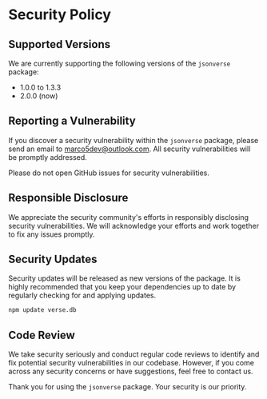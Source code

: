 # Security Policy

## Supported Versions

We are currently supporting the following versions of the `jsonverse` package:

- 1.0.0 to 1.3.3
- 2.0.0 (now)

## Reporting a Vulnerability

If you discover a security vulnerability within the `jsonverse` package, please send an email to marco5dev@outlook.com. All security vulnerabilities will be promptly addressed.

Please do not open GitHub issues for security vulnerabilities.

## Responsible Disclosure

We appreciate the security community's efforts in responsibly disclosing security vulnerabilities. We will acknowledge your efforts and work together to fix any issues promptly.

## Security Updates

Security updates will be released as new versions of the package. It is highly recommended that you keep your dependencies up to date by regularly checking for and applying updates.

```bash
npm update verse.db
```

## Code Review

We take security seriously and conduct regular code reviews to identify and fix potential security vulnerabilities in our codebase. However, if you come across any security concerns or have suggestions, feel free to contact us.

Thank you for using the `jsonverse` package. Your security is our priority.
